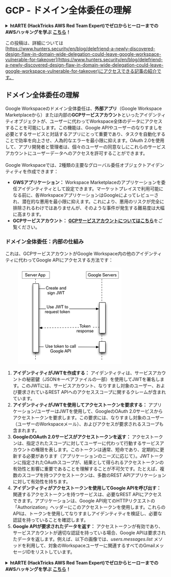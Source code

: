 # GCP - ドメイン全体委任の理解

<details>

<summary><strong>htARTE (HackTricks AWS Red Team Expert)でゼロからヒーローまでのAWSハッキングを学ぶ</strong> <a href="https://training.hacktricks.xyz/courses/arte"><strong>こちら</strong></a><strong>！</strong></summary>

HackTricksをサポートする他の方法:

* **HackTricksにあなたの会社を広告掲載したい場合**や**HackTricksをPDFでダウンロードしたい場合**は、[**サブスクリプションプラン**](https://github.com/sponsors/carlospolop)をチェックしてください。
* [**公式PEASS & HackTricksグッズ**](https://peass.creator-spring.com)を入手する
* [**The PEASS Family**](https://opensea.io/collection/the-peass-family)を発見する、私たちの独占的な[**NFTs**](https://opensea.io/collection/the-peass-family)のコレクション
* 💬 [**Discordグループ**](https://discord.gg/hRep4RUj7f)や[**テレグラムグループ**](https://t.me/peass)に**参加する**か、**Twitter** 🐦 [**@carlospolopm**](https://twitter.com/carlospolopm)を**フォローする**。
* [**HackTricks**](https://github.com/carlospolop/hacktricks)と[**HackTricks Cloud**](https://github.com/carlospolop/hacktricks-cloud)のgithubリポジトリにPRを提出してハッキングのコツを共有する。

</details>

この投稿は、詳細については[https://www.hunters.security/en/blog/delefriend-a-newly-discovered-design-flaw-in-domain-wide-delegation-could-leave-google-workspace-vulnerable-for-takeover](https://www.hunters.security/en/blog/delefriend-a-newly-discovered-design-flaw-in-domain-wide-delegation-could-leave-google-workspace-vulnerable-for-takeover)にアクセスできる記事の紹介です。

## **ドメイン全体委任の理解**

Google Workspaceのドメイン全体委任は、**外部アプリ**（Google Workspace Marketplaceから）または内部の**GCPサービスアカウント**といったアイデンティティオブジェクトが、ユーザーに代わってWorkspace全体のデータにアクセスすることを可能にします。この機能は、Google APIやユーザーのなりすましを必要とするサービスと対話するアプリにとって重要であり、タスクを自動化することで効率を向上させ、人為的なエラーを最小限に抑えます。OAuth 2.0を使用して、アプリ開発者と管理者は、個々のユーザーの同意なしにこれらのサービスアカウントにユーザーデータへのアクセスを許可することができます。\
\
Google Workspaceでは、2種類の主要なグローバル委任オブジェクトアイデンティティを作成できます：

* **GWSアプリケーション：** Workspace Marketplaceのアプリケーションを委任アイデンティティとして設定できます。マーケットプレイスで利用可能になる前に、各WorkspaceアプリケーションはGoogleによってレビューされ、潜在的な悪用を最小限に抑えます。これにより、悪用のリスクが完全に排除されるわけではありませんが、そのような事件が発生する難易度は大幅に高まります。
* **GCPサービスアカウント：** [**GCPサービスアカウントについてはこちら**](../gcp-basic-information.md#service-accounts)をご覧ください。

### **ドメイン全体委任：内部の仕組み**

これは、GCPサービスアカウントがGoogle Workspace内の他のアイデンティティに代わってGoogle APIにアクセスする方法です：

<figure><img src="../../../.gitbook/assets/image (11).png" alt=""><figcaption></figcaption></figure>

1. **アイデンティティがJWTを作成する：** アイデンティティは、サービスアカウントの秘密鍵（JSONキーペアファイルの一部）を使用してJWTを署名します。このJWTには、サービスアカウント、なりすまし対象のユーザー、および要求されているREST APIへのアクセススコープに関するクレームが含まれています。
2. **アイデンティティがJWTを使用してアクセストークンを要求する：** アプリケーション/ユーザーはJWTを使用して、GoogleのOAuth 2.0サービスからアクセストークンを要求します。この要求には、なりすまし対象のユーザー（ユーザーのWorkspaceメール）、およびアクセスが要求されるスコープも含まれます。
3. **GoogleのOAuth 2.0サービスがアクセストークンを返す：** アクセストークンは、指定されたスコープに対してユーザーに代わって行動するサービスアカウントの権限を表します。このトークンは通常、短命であり、定期的に更新する必要があります（アプリケーションのニーズに応じて）。JWTトークンに指定されたOAuthスコープが、結果として得られるアクセストークンの有効性と影響に重要であることを理解することが不可欠です。たとえば、複数のスコープを持つアクセストークンは、多数のREST APIアプリケーションに対して有効性を持ちます。
4. **アイデンティティがアクセストークンを使用してGoogle APIを呼び出す：** 関連するアクセストークンを持つサービスは、必要なREST APIにアクセスできます。アプリケーションは、Google API宛てのHTTPリクエストの「Authorization」ヘッダーにこのアクセストークンを使用します。これらのAPIは、トークンを使用してなりすましアイデンティティを検証し、必要な認証を持っていることを確認します。
5. **Google APIが要求されたデータを返す：** アクセストークンが有効であり、サービスアカウントが適切な認証を持っている場合、Google APIは要求されたデータを返します。例えば、以下の画像では、_users.messages.list_ メソッドを利用して、対象のWorkspaceユーザーに関連するすべてのGmailメッセージIDをリストしています。

<details>

<summary><strong>htARTE (HackTricks AWS Red Team Expert)でゼロからヒーローまでのAWSハッキングを学ぶ</strong> <a href="https://training.hacktricks.xyz/courses/arte"><strong>こちら</strong></a><strong>！</strong></summary>

HackTricksをサポートする他の方法:

* **HackTricksにあなたの会社を広告掲載したい場合**や**HackTricksをPDFでダウンロードしたい場合**は、[**サブスクリプションプラン**](https://github.com/sponsors/carlospolop)をチェックしてください。
* [**公式PEASS & HackTricksグッズ**](https://peass.creator-spring.com)を入手する
* [**The PEASS Family**](https://opensea.io/collection/the-peass-family)を発見する、私たちの独占的な[**NFTs**](https://opensea.io/collection/the-peass-family)のコレクション
* 💬 [**Discordグループ**](https://discord.gg/hRep4RUj7f)や[**テレグラムグループ**](https://t.me/peass)に**参加する**か、**Twitter** 🐦 [**@carlospolopm**](https://twitter.com/carlospolopm)を**フォローする**。
* [**HackTricks**](https://github.com/carlospolop/hacktricks)と[**HackTricks Cloud**](https://github.com/carlospolop/hacktricks-cloud)のgithubリポジトリにPRを提出してハッキングのコツを共有する。

</details>
